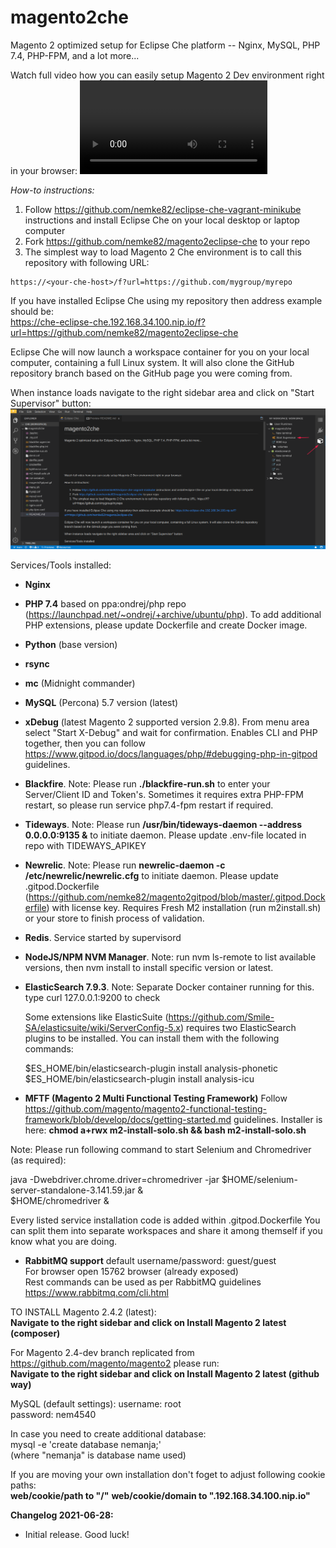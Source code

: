 # magento2che
Magento 2 optimized setup for Eclipse Che platform -- Nginx, MySQL, PHP 7.4, PHP-FPM, and a lot more...

Watch full video how you can easily setup Magento 2 Dev environment right in your browser:
<VIDEO>

*How-to instructions:*
1) Follow https://github.com/nemke82/eclipse-che-vagrant-minikube instructions and install Eclipse Che on your local desktop or laptop computer 
2) Fork https://github.com/nemke82/magento2eclipse-che to your repo
3) The simplest way to load Magento 2 Che environment is to call this repository with following URL:
```
https://<your-che-host>/f?url=https://github.com/mygroup/myrepo
```

If you have installed Eclipse Che using my repository then address example should be: <BR>
https://che-eclipse-che.192.168.34.100.nip.io/f?url=https://github.com/nemke82/magento2eclipse-che

Eclipse Che will now launch a workspace container for you on your local computer, containing a full Linux system. It will also clone the GitHub repository branch based on the GitHub page you were coming from.

When instance loads navigate to the right sidebar area and click on "Start Supervisor" button:
![](eclipse-che-start-services.png)

Services/Tools installed:
- **Nginx**
- **PHP 7.4** based on ppa:ondrej/php repo (https://launchpad.net/~ondrej/+archive/ubuntu/php). To add additional PHP extensions, please update Dockerfile and create Docker image.
- **Python** (base version)
- **rsync**
- **mc** (Midnight commander)
- **MySQL** (Percona) 5.7 version (latest)
- **xDebug** (latest Magento 2 supported version 2.9.8). From menu area select "Start X-Debug" and wait for confirmation. Enables CLI and PHP together, then you can follow https://www.gitpod.io/docs/languages/php/#debugging-php-in-gitpod guidelines.
- **Blackfire**. Note: Please run **./blackfire-run.sh** to enter your Server/Client ID and Token's. Sometimes it requires extra PHP-FPM restart, so please run service php7.4-fpm restart if required.
- **Tideways**. Note: Please run **/usr/bin/tideways-daemon --address 0.0.0.0:9135 &** to initiate daemon. Please update .env-file located in repo with TIDEWAYS_APIKEY
- **Newrelic**. Note: Please run **newrelic-daemon -c /etc/newrelic/newrelic.cfg** to initiate daemon. Please update .gitpod.Dockerfile (https://github.com/nemke82/magento2gitpod/blob/master/.gitpod.Dockerfile) with license key. Requires Fresh M2 installation (run m2install.sh) or your store to finish process of validation. <BR>
- **Redis**. Service started by supervisord
- **NodeJS/NPM NVM Manager**. Note: run nvm ls-remote to list available versions, then nvm install to install specific version or latest. 
- **ElasticSearch 7.9.3**. Note: Separate Docker container running for this. type curl 127.0.0.1:9200 to check <BR>
  
  Some extensions like ElasticSuite (https://github.com/Smile-SA/elasticsuite/wiki/ServerConfig-5.x) requires two ElasticSearch plugins to be installed. You can install them with the following commands:<BR>
  
  $ES_HOME/bin/elasticsearch-plugin install analysis-phonetic <BR>
  $ES_HOME/bin/elasticsearch-plugin install analysis-icu <BR>
  
- **MFTF (Magento 2 Multi Functional Testing Framework)** 
Follow https://github.com/magento/magento2-functional-testing-framework/blob/develop/docs/getting-started.md guidelines.
Installer is here: **chmod a+rwx m2-install-solo.sh && bash m2-install-solo.sh**

Note: Please run following command to start Selenium and Chromedriver (as required):

java -Dwebdriver.chrome.driver=chromedriver -jar $HOME/selenium-server-standalone-3.141.59.jar & <BR>
$HOME/chromedriver & <BR>

Every listed service installation code is added within .gitpod.Dockerfile
You can split them into separate workspaces and share it among themself if you know what you are doing.

- **RabbitMQ support**
default username/password: guest/guest <BR>
For browser open 15762 browser (already exposed) <BR>
Rest commands can be used as per RabbitMQ guidelines https://www.rabbitmq.com/cli.html

TO INSTALL Magento 2.4.2 (latest): <BR>
**Navigate to the right sidebar and click on Install Magento 2 latest (composer)**

For Magento 2.4-dev branch replicated from https://github.com/magento/magento2 please run: <BR>
**Navigate to the right sidebar and click on Install Magento 2 latest (github way)**

MySQL (default settings):
username: root <BR>
password: nem4540 <BR>

In case you need to create additional database: <BR>
mysql -e 'create database nemanja;' <BR>
(where "nemanja" is database name used) <BR>

If you are moving your own installation don't foget to adjust following cookie paths: <BR>
**web/cookie/path to "/"**
**web/cookie/domain to ".192.168.34.100.nip.io"**
  
**Changelog 2021-06-28:**
- Initial release. Good luck!
